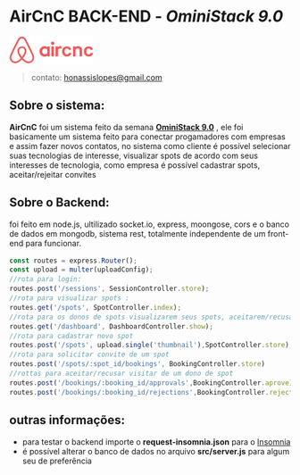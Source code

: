 # AirCnC **BACK-END** - *OminiStack 9.0*
![](assets/logo.png)
> contato: honassislopes@gmail.com

## Sobre o sistema:
**AirCnC** foi um sistema feito da semana [**OminiStack 9.0**](https://rocketseat.com.br/starter) , ele foi  basicamente um sistema feito para conectar progamadores com empresas e assim fazer novos contatos, no sistema como cliente é possível selecionar suas tecnologias de interesse, visualizar spots de acordo com seus interesses de tecnologia, como empresa é possível cadastrar spots, aceitar/rejeitar convites

## Sobre o Backend:
foi feito em node.js, ultilizado socket.io, express, moongose, cors e o banco de dados em mongodb, sistema rest, totalmente independente de um front-end para funcionar.
```javascript
const routes = express.Router(); 
const upload = multer(uploadConfig);
//rota para login:
routes.post('/sessions', SessionController.store);
//rota para visualizar spots :
routes.get('/spots', SpotController.index);
//rota para os donos de spots visualizarem seus spots, aceitarem/recusarem visitas visitas, etc :
routes.get('/dashboard', DashboardController.show);
//rota para cadastrar novo spot
routes.post('/spots', upload.single('thumbnail'),SpotController.store);
//rota para solicitar convite de um spot
routes.post('/spots/:spot_id/bookings', BookingController.store)
//rottas para aceitar/recusar visitar de um dono de spot
routes.post('/bookings/:booking_id/approvals',BookingController.aprove);
routes.post('/bookings/:booking_id/rejections',BookingController.reject);
```
## outras informações: 
* para testar o backend importe o **request-insomnia.json** para o [Insomnia](https://insomnia.rest/)
* é possível alterar o banco de dados no arquivo **src/server.js** para algum seu de preferência